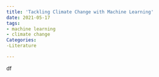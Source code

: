 ```yaml
---
title: 'Tackling Climate Change with Machine Learning'
date: 2021-05-17
tags:
- machine learning
- climate change
Categories:
-Literature

---
```

df
